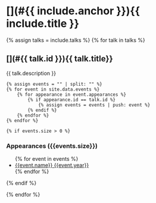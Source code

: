# [](#{{ include.anchor }}){{ include.title }}

{% assign talks = include.talks %}
{% for talk in talks %}

## [](#{{ talk.id }}){{ talk.title}} 

{{ talk.description }}

    {% assign events = "" | split: "" %}
    {% for event in site.data.events %}
        {% for appearance in event.appearances %}
            {% if appearance.id == talk.id %}
                {% assign events = events | push: event %}
            {% endif %}
        {% endfor %}
    {% endfor %}

    {% if events.size > 0 %}
### Appearances ({{events.size}})
<ul>
    {% for event in events %}
    <li><a href="/#{{event.id}}">{{event.name}} {{event.year}}</a></li>
    {% endfor %}
</ul>
    {% endif %}

{% endfor %}